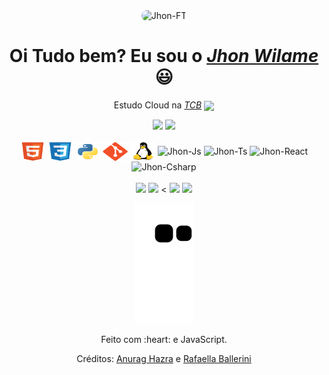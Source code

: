 

<p align="center">
  
   <img align="center" alt="Jhon-FT" height="300" style="border-radius:80px;" src="https://media.discordapp.net/attachments/981210140135018529/981213187506581504/ReadyPlayerMe-Avatar.png?width=485&height=485">
  

<div>
  <h1 align="center">Oi Tudo bem? Eu sou o <a href="https://www.linkedin.com/in/jhon-wilame-57a3801a6/"><i>Jhon Wilame</i></a> 😃️</h1>
  <p align="center">Estudo Cloud na <a href="https://thecloudbootcamp.com/pt/pv-multicloud-621/"><i>TCB</i></a>
  <a align="rigth"  href="https://www.youtube.com/channel/UC3PXHEWanamGxMoIwENmwzw" target="_blank">
    <img width="10%" align="center" valign="middle" src="https://img.shields.io/youtube/channel/subscribers/UCViaNBT0SIeiVnZSEEtIfjw?label=iCode&style=social  " target="_blank" />
  </a><br>

</div>


<!-- <h1 align="center"> 
  Trybe
</h1>

<p align="center"><i>"A Trybe é uma escola do futuro para qualquer pessoa que deseja construir uma carreira de sucesso em tecnologia. Como estudante a pessoa ainda tem a opção de pagar os estudos apenas quando estiver formada e com um bom trabalho."</i></p> -->




<div align="center">
  
   <img height="150em" src="https://github-readme-stats.vercel.app/api/top-langs/?username=jhonwilame&layout=compact&langs_count=7&theme=tokyonight"/>
  <a href="https://github.com/jhonwilame">
    <img height="150em" src="https://github-readme-stats.vercel.app/api?username=jhonwilame&count_private=true&include_all_commits=true&show_icons=true&theme=tokyonight&hide_border=false&show_owner=true"/>
    
  </a>
</div>






<div align="center" valign="top"><br>
 
  <img align="center" alt="HTML" height="30" width="40" src="https://raw.githubusercontent.com/devicons/devicon/master/icons/html5/html5-original.svg">
  <img align="center" alt="CSS" height="30" width="40" src="https://raw.githubusercontent.com/devicons/devicon/master/icons/css3/css3-original.svg">
  <img align="center" alt="Rafa-Python" height="30" width="40" src="https://raw.githubusercontent.com/devicons/devicon/master/icons/python/python-original.svg">
   <img align="center" alt="git" height="30" width="40" src="https://raw.githubusercontent.com/devicons/devicon/master/icons/git/git-original.svg">
  <img align="center" alt="linux" height="30" width="40" src="https://raw.githubusercontent.com/devicons/devicon/master/icons/linux/linux-original.svg">
  
  <img align="center" alt="Jhon-Js" height="30" width="40" src="https://cdn.jsdelivr.net/gh/devicons/devicon/icons/terraform/terraform-original.svg">
  <img align="center" alt="Jhon-Ts" height="30" width="40" src="https://cdn.jsdelivr.net/gh/devicons/devicon/icons/ansible/ansible-original.svg">
  <img align="center" alt="Jhon-React" height="30" width="40" src="https://cdn.jsdelivr.net/gh/devicons/devicon/icons/azure/azure-original.svg">
  <img align="center" alt="Jhon-Csharp" height="90" width="80" src="https://cdn.jsdelivr.net/gh/devicons/devicon/icons/amazonwebservices/amazonwebservices-plain-wordmark.svg">
   
  

  
  
  
</div><br>

<div align="center">
  <a href="https://www.youtube.com/channel/UC3PXHEWanamGxMoIwENmwzw" target="_blank"><img src="https://img.shields.io/badge/YouTube-FF0000?style=for-the-badge&logo=youtube&logoColor=white" target="_blank"></a>
  <a href="https://www.instagram.com/wilamejrofc/" target="_blank"><img src="https://img.shields.io/badge/-Instagram-%23E4405F?style=for-the-badge&logo=instagram&logoColor=white" target="_blank"></a>
  <
  <a href="https://www.linkedin.com/in/jhon-wilame-57a3801a6/" target="_blank"><img src="https://img.shields.io/badge/-LinkedIn-%230077B5?style=for-the-badge&logo=linkedin&logoColor=white" target="_blank"></a> 
  <a href="mailto:"wilamejhon@gmail.com"><img src="https://img.shields.io/badge/-Gmail-%23333?style=for-the-badge&logo=gmail&logoColor=white" target="_blank"></a>
</div>

<div align="center">
  
  ![Snake animation](https://github.com/jhonwilame/jhonwilame/blob/output/github-contribution-grid-snake.svg)
  
</div>

<div align="center">
  <p>Feito com :heart: e JavaScript.</p>
  <p>Créditos: <a href="https://github.com/anuraghazra/github-readme-stats">Anurag Hazra</a> e <a href="https://github.com/rafaballerini">Rafaella Ballerini</a></p>
</div>
